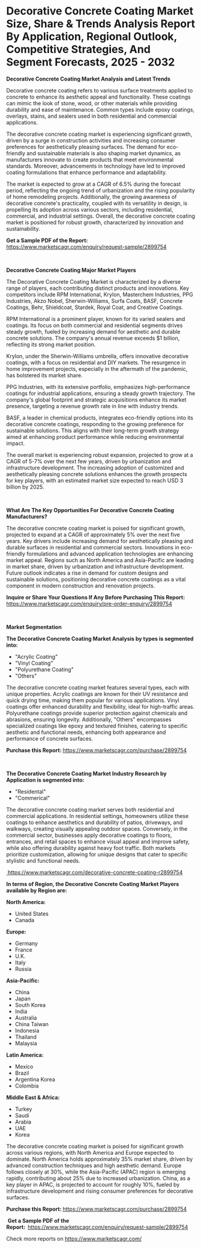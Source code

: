 <p><h1>Decorative Concrete Coating Market Size, Share & Trends Analysis Report By Application, Regional Outlook, Competitive Strategies, And Segment Forecasts, 2025 - 2032</h1></p><p><strong>Decorative Concrete Coating Market Analysis and Latest Trends</strong></p>
<p><p>Decorative concrete coating refers to various surface treatments applied to concrete to enhance its aesthetic appeal and functionality. These coatings can mimic the look of stone, wood, or other materials while providing durability and ease of maintenance. Common types include epoxy coatings, overlays, stains, and sealers used in both residential and commercial applications.</p><p>The decorative concrete coating market is experiencing significant growth, driven by a surge in construction activities and increasing consumer preferences for aesthetically pleasing surfaces. The demand for eco-friendly and sustainable materials is also shaping market dynamics, as manufacturers innovate to create products that meet environmental standards. Moreover, advancements in technology have led to improved coating formulations that enhance performance and adaptability.</p><p>The market is expected to grow at a CAGR of 6.5% during the forecast period, reflecting the ongoing trend of urbanization and the rising popularity of home remodeling projects. Additionally, the growing awareness of decorative concrete's practicality, coupled with its versatility in design, is propelling its adoption across various sectors, including residential, commercial, and industrial settings. Overall, the decorative concrete coating market is positioned for robust growth, characterized by innovation and sustainability.</p></p>
<p><strong>Get a Sample PDF of the Report:&nbsp;</strong> <a href="https://www.marketscagr.com/enquiry/request-sample/2899754?utm_campaign=3509&utm_medium=2&utm_source=Github&utm_content=ia&utm_term=16032025&utm_id=decorative-concrete-coating">https://www.marketscagr.com/enquiry/request-sample/2899754</a></p>
<p>&nbsp;</p>
<p><strong>Decorative Concrete Coating Major Market Players</strong></p>
<p><p>The Decorative Concrete Coating Market is characterized by a diverse range of players, each contributing distinct products and innovations. Key competitors include RPM International, Krylon, Masterchem Industries, PPG Industries, Akzo Nobel, Sherwin-Williams, Surfa Coats, BASF, Concrete Coatings, Behr, Shieldcoat, Stardek, Royal Coat, and Creative Coatings.</p><p>RPM International is a prominent player, known for its varied sealers and coatings. Its focus on both commercial and residential segments drives steady growth, fueled by increasing demand for aesthetic and durable concrete solutions. The company's annual revenue exceeds $1 billion, reflecting its strong market position.</p><p>Krylon, under the Sherwin-Williams umbrella, offers innovative decorative coatings, with a focus on residential and DIY markets. The resurgence in home improvement projects, especially in the aftermath of the pandemic, has bolstered its market share.</p><p>PPG Industries, with its extensive portfolio, emphasizes high-performance coatings for industrial applications, ensuring a steady growth trajectory. The company's global footprint and strategic acquisitions enhance its market presence, targeting a revenue growth rate in line with industry trends.</p><p>BASF, a leader in chemical products, integrates eco-friendly options into its decorative concrete coatings, responding to the growing preference for sustainable solutions. This aligns with their long-term growth strategy aimed at enhancing product performance while reducing environmental impact.</p><p>The overall market is experiencing robust expansion, projected to grow at a CAGR of 5-7% over the next few years, driven by urbanization and infrastructure development. The increasing adoption of customized and aesthetically pleasing concrete solutions enhances the growth prospects for key players, with an estimated market size expected to reach USD 3 billion by 2025.</p></p>
<p>&nbsp;</p>
<p><strong>What Are The Key Opportunities For Decorative Concrete Coating Manufacturers?</strong></p>
<p><p>The decorative concrete coating market is poised for significant growth, projected to expand at a CAGR of approximately 5% over the next five years. Key drivers include increasing demand for aesthetically pleasing and durable surfaces in residential and commercial sectors. Innovations in eco-friendly formulations and advanced application technologies are enhancing market appeal. Regions such as North America and Asia-Pacific are leading in market share, driven by urbanization and infrastructure development. Future outlook indicates a rise in demand for custom designs and sustainable solutions, positioning decorative concrete coatings as a vital component in modern construction and renovation projects.</p></p>
<p><strong>Inquire or Share Your Questions If Any Before Purchasing This Report:</strong> <a href="https://www.marketscagr.com/enquiry/pre-order-enquiry/2899754?utm_campaign=3509&utm_medium=2&utm_source=Github&utm_content=ia&utm_term=16032025&utm_id=decorative-concrete-coating">https://www.marketscagr.com/enquiry/pre-order-enquiry/2899754</a></p>
<p>&nbsp;</p>
<p><strong>Market Segmentation</strong></p>
<p><strong>The Decorative Concrete Coating Market Analysis by types is segmented into:</strong></p>
<p><ul><li>"Acrylic Coating"</li><li>"Vinyl Coating"</li><li>"Polyurethane Coating"</li><li>"Others"</li></ul></p>
<p><p>The decorative concrete coating market features several types, each with unique properties. Acrylic coatings are known for their UV resistance and quick drying time, making them popular for various applications. Vinyl coatings offer enhanced durability and flexibility, ideal for high-traffic areas. Polyurethane coatings provide superior protection against chemicals and abrasions, ensuring longevity. Additionally, "Others" encompasses specialized coatings like epoxy and textured finishes, catering to specific aesthetic and functional needs, enhancing both appearance and performance of concrete surfaces.</p></p>
<p><strong>Purchase this Report:&nbsp;</strong><a href="https://www.marketscagr.com/purchase/2899754?utm_campaign=3509&utm_medium=2&utm_source=Github&utm_content=ia&utm_term=16032025&utm_id=decorative-concrete-coating">https://www.marketscagr.com/purchase/2899754</a></p>
<p>&nbsp;</p>
<p><strong>The Decorative Concrete Coating Market Industry Research by Application is segmented into:</strong></p>
<p><ul><li>"Residental"</li><li>"Commerical"</li></ul></p>
<p><p>The decorative concrete coating market serves both residential and commercial applications. In residential settings, homeowners utilize these coatings to enhance aesthetics and durability of patios, driveways, and walkways, creating visually appealing outdoor spaces. Conversely, in the commercial sector, businesses apply decorative coatings to floors, entrances, and retail spaces to enhance visual appeal and improve safety, while also offering durability against heavy foot traffic. Both markets prioritize customization, allowing for unique designs that cater to specific stylistic and functional needs.</p></p>
<p><a href="https://www.marketscagr.com/decorative-concrete-coating-r2899754?utm_campaign=3509&utm_medium=2&utm_source=Github&utm_content=ia&utm_term=16032025&utm_id=decorative-concrete-coating">&nbsp;https://www.marketscagr.com/decorative-concrete-coating-r2899754</a></p>
<p><strong>In terms of Region, the Decorative Concrete Coating Market Players available by Region are:</strong></p>
<p>
    <p> <strong> North America: </strong>
        <ul>
            <li>United States</li>
            <li>Canada</li>
        </ul>
        </p> 
    <p> <strong> Europe: </strong>
        <ul>
            <li>Germany</li>
            <li>France</li>
            <li>U.K.</li>
            <li>Italy</li>
            <li>Russia</li>
        </ul>
        </p> 
    <p> <strong> Asia-Pacific: </strong>
        <ul>
            <li>China</li>
            <li>Japan</li>
            <li>South Korea</li>
            <li>India</li>
            <li>Australia</li>
            <li>China Taiwan</li>
            <li>Indonesia</li>
            <li>Thailand</li>
            <li>Malaysia</li>
        </ul>
        </p> 
    <p> <strong> Latin America: </strong>
        <ul>
            <li>Mexico</li>
            <li>Brazil</li>
            <li>Argentina Korea</li>
            <li>Colombia</li>
        </ul>
        </p> 
    <p> <strong> Middle East & Africa: </strong>
        <ul>
            <li>Turkey</li>
            <li>Saudi</li>
            <li>Arabia</li>
            <li>UAE</li>
            <li>Korea</li>
        </ul>
    </p>
    </p>
<p><p>The decorative concrete coating market is poised for significant growth across various regions, with North America and Europe expected to dominate. North America holds approximately 35% market share, driven by advanced construction techniques and high aesthetic demand. Europe follows closely at 30%, while the Asia-Pacific (APAC) region is emerging rapidly, contributing about 25% due to increased urbanization. China, as a key player in APAC, is projected to account for roughly 10%, fueled by infrastructure development and rising consumer preferences for decorative surfaces.</p></p>
<p><strong>Purchase this Report: </strong><a href="https://www.marketscagr.com/purchase/2899754?utm_campaign=3509&utm_medium=2&utm_source=Github&utm_content=ia&utm_term=16032025&utm_id=decorative-concrete-coating">https://www.marketscagr.com/purchase/2899754</a></p>
<p>&nbsp;<strong>Get a Sample PDF of the Report:&nbsp;&nbsp;</strong><a href="https://www.marketscagr.com/enquiry/request-sample/2899754?utm_campaign=3509&utm_medium=2&utm_source=Github&utm_content=ia&utm_term=16032025&utm_id=decorative-concrete-coating">https://www.marketscagr.com/enquiry/request-sample/2899754</a></p>
<p><strong></strong></p>
<p>Check more reports on <a href="https://www.marketscagr.com/?utm_campaign=3509&utm_medium=2&utm_source=Github&utm_content=ia&utm_term=16032025&utm_id=decorative-concrete-coating">https://www.marketscagr.com/</a></p>